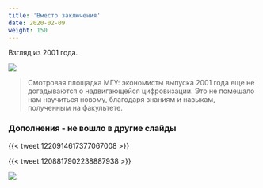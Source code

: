 ```yaml
---
title: 'Вместо заключения'
date: 2020-02-09
weight: 150
---
```


Взгляд из 2001 года.

<!--more-->

![](https://scontent-arn2-1.xx.fbcdn.net/v/t1.0-9/65377995_2253278721408064_559091612500623360_n.jpg?_nc_cat=109&_nc_ohc=PoKi8HjrrjcAX8FrLkU&_nc_ht=scontent-arn2-1.xx&oh=80d2c153b8e2bba755667009ce89340a&oe=5ECCCDB1)

> Смотровая площадка МГУ: экономисты выпуска 2001 года еще не догадываются о надвигающейся цифровизации.
> Это не помешало нам научиться новому, благодаря знаниям и навыкам, полученным на факультете.


### Дополнения - не вошло в другие слайды

<!--

    “Your dissertation is not your magnum opus. It should be the worst thing you ever write.” —Mike Lofchie at grad school orientation https://t.co/igVxZ6o8mH— Jessica Preece 
    (@jrpjrpjrp) February 5, 2020

{{< tweet 1225091869131952128 >}}

-->

{{< tweet 1220914617377067008 >}}

{{< tweet 1208817902238887938 >}}

[![](https://raw.githubusercontent.com/epogrebnyak/superhero/master/moondist.png)](https://github.com/epogrebnyak/superhero)









